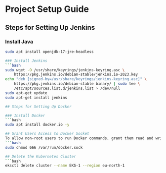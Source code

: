 # Project Setup Guide

## Steps for Setting Up Jenkins

### Install Java

```bash
sudo apt install openjdk-17-jre-headless

### Install Jenkins
```bash
sudo wget -O /usr/share/keyrings/jenkins-keyring.asc \
    https://pkg.jenkins.io/debian-stable/jenkins.io-2023.key
echo "deb [signed-by=/usr/share/keyrings/jenkins-keyring.asc]" \
    https://pkg.jenkins.io/debian-stable binary/ | sudo tee \
    /etc/apt/sources.list.d/jenkins.list > /dev/null
sudo apt-get update
sudo apt-get install jenkins

## Steps for Setting Up Docker

### Install Docker
```bash
sudo apt install docker.io -y

## Grant Users Access to Docker Socket
To allow non-root users to run Docker commands, grant them read and write access to the Docker socket.
```bash
sudo chmod 666 /var/run/docker.sock

## Delete the Kubernetes Cluster
```bash
eksctl delete cluster --name EKS-1 --region eu-north-1






